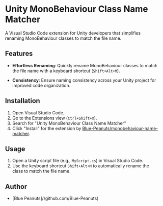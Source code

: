 # Unity MonoBehaviour Class Name Matcher

A Visual Studio Code extension for Unity developers that simplifies renaming MonoBehaviour classes to match the file name.

## Features

- **Effortless Renaming**: Quickly rename MonoBehaviour classes to match the file name with a keyboard shortcut (`Shift+Alt+M`).

- **Consistency**: Ensure naming consistency across your Unity project for improved code organization.

## Installation

1. Open Visual Studio Code.
2. Go to the Extensions view (`Ctrl+Shift+X`).
3. Search for "Unity MonoBehaviour Class Name Matcher"
4. Click "Install" for the extension by [Blue-Peanuts/monobehaviour-name-matcher](https://github.com/Blue-Peanuts/monobehaviour-name-matcher).

## Usage

1. Open a Unity script file (e.g., `MyScript.cs`) in Visual Studio Code.
2. Use the keyboard shortcut `Shift+Alt+M` to automatically rename the class to match the file name.

## Author

- [Blue Peanuts]//github.com/Blue-Peanuts)
